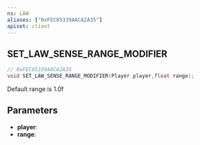 ```yaml
---
ns: LAW
aliases: ["0xFEC85339AACA2A35"]
apiset: client
---
```

## SET_LAW_SENSE_RANGE_MODIFIER

```c
// 0xFEC85339AACA2A35
void SET_LAW_SENSE_RANGE_MODIFIER(Player player,float range);
```

Default range is 1.0f

## Parameters
* **player**:
* **range**:



